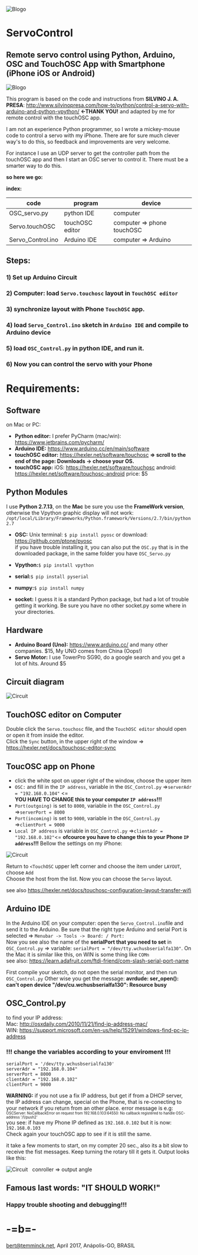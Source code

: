 
![Blogo](image/LOGOs.png)
# ServoControl
## Remote servo control using Python, Arduino, OSC and TouchOSC App with Smartphone (iPhone iOS or Android)
![Blogo](image/header.png)

This program is based on the code and instructions from **SILVINO J. A. PRESA**: <http://www.silvinopresa.com/how-to/python/control-a-servo-with-arduino-and-python-vpython/> **<-THANK YOU!** and adapted by me for remote control with the touchOSC app.  

I am not an experience Python programmer, so I wrote a mickey-mouse code to control a servo with my iPhone.
There are for sure much clever way's to do this, so feedback and improvements are very welcome.

For instance I use an UDP server to get the controller path from the touchOSC app and then I start an OSC server to control it. There must be a smarter way to do this.

**so here we go:**  

**index:**

| code  | program |device|
| ------------- | ------------- |------------- |
| OSC_servo.py  | python IDE  |computer  |
| Servo.touchOSC  | touchOSC editor  |computer => phone touchOSC |
| Servo_Control.ino  | Arduino IDE  |computer => Arduino |

## Steps:

### 1) Set up Arduino Circuit
### 2) Computer: load ```Servo.touchosc``` layout in ```TouchOSC editor```
### 3) synchronize layout with Phone ```TouchOSC``` app.
### 4) load ```Servo_Control.ino``` sketch in ```Arduino IDE``` and compile to Arduino device
### 5)  load ```OSC_Control.py``` in python IDE, and run it.
### 6) Now you can control the servo with your Phone

# Requirements:
## Software
on Mac or PC:  

* **Python editor:** I prefer PyCharm (mac/win): <https://www.jetbrains.com/pycharm/> 
* **Arduino IDE:** <https://www.arduino.cc/en/main/software>
* **touchOSC editor:** <https://hexler.net/software/touchosc> **=> scroll to the end of the page: Downloads -> choose your OS.**  
*  **touchOSC app:** iOS: <https://hexler.net/software/touchosc> android: <https://hexler.net/software/touchosc-android>  price: $5

## Python Modules
I use  **Python 2.7.13**, on the **Mac** be sure you use the **FrameWork version**, otherwise the Vpython graphic display will not work: ```/opt/local/Library/Frameworks/Python.framework/Versions/2.7/bin/python2.7```

* **OSC:** Unix terminal: ```$ pip install pyosc``` or download: <https://github.com/ptone/pyosc>  
if you have trouble installing it, you can also put the ```OSC.py``` that is in the downloaded package, in the same folder you have ```OSC_Servo.py```

* **Vpython:**```$ pip install vpython```
* **serial:**```$ pip install pyserial```
* **numpy:**```$ pip install numpy```
* **socket:** I guess it is a standard Python package, but had a lot of trouble getting it working. Be sure you have no other socket.py some where in your directories.

## Hardware
* **Arduino Board (Uno):** <https://www.arduino.cc/> and many other companies. $15, My UNO comes from China (Oops!)
* **Servo Motor:** I use TowerPro SG90, do a google search and you get a lot of hits. Around $5

## Circuit diagram
![Circuit](image/circuit.png)



## TouchOSC editor on Computer

Double click the ```Servo.touchosc``` file, and the ```TouchOSC editor``` should open or open it from inside the editor.  
 Click the ```Sync``` button, in the upper right of the window => <https://hexler.net/docs/touchosc-editor-sync>

## ToucOSC app on Phone
* click the white spot on upper right of the window, choose the upper item  
* ```OSC:``` and fill in the ```IP address```, variable in the ```OSC_Control.py``` =>```serverAdr = "192.168.0.104"``` <=  
**YOU HAVE TO CHANGE this to your computer ```IP address```!!!** 
* ```Port(outgoing)``` is set to ```8000```, variable in the ```OSC_Control.py``` =>```serverPort = 8000```
* ```Port(incoming)``` is set to ```9000```, variable in the ```OSC_Control.py``` =>```clientPort = 9000```
* ```Local IP address``` is variable in  ```OSC_Control.py``` =>```clientAdr = "192.168.0.102"```<= **ofcource you have to change this to your Phone  ```IP address```!!!** 
Bellow the settings on my iPhone:

![Circuit](image/touchNet.png)  

Return to ```<TouchOSC``` upper left corner and choose the item under ```LAYOUT```, choose ```Add```   
Choose the host from the list. 
Now you can choose the ```Servo``` layout.  

see also <https://hexler.net/docs/touchosc-configuration-layout-transfer-wifi>

## Arduino IDE
In the Arduino IDE on your computer: open the ```Servo_Control.ino```file and send it to the Arduino. Be sure that the right type Arduino and serial Port is selected => ```Menubar -> Tools -> Board: / Port:```  
Now you see also the name of the **serialPort that you need to set** in ```OSC_Control.py``` => variable: ```serialPort = "/dev/tty.wchusbserialfa130"```. On the Mac it is similar like this, on WIN is some thing like ```COMn```  
see also: <https://learn.adafruit.com/ftdi-friend/com-slash-serial-port-name>

First compile your sketch, do not open the serial monitor, and then run ```OSC_Control.py``` Other wise you get the message: 
**avrdude: ser_open(): can't open device "/dev/cu.wchusbserialfa130": Resource busy**


## OSC_Control.py
 
to find your IP address:  
Mac: <http://osxdaily.com/2010/11/21/find-ip-address-mac/>   
WIN: <https://support.microsoft.com/en-us/help/15291/windows-find-pc-ip-address>  
### !!! change the variables according to your enviroment  !!! ###

 
```
serialPort = '/dev/tty.wchusbserialfa130'
serverAdr = "192.168.0.104"
serverPort = 8000
clientAdr = "192.168.0.102"
clientPort = 9000
```

**WARNING:** if you not use a fix IP address, but get if from a DHCP server, the IP address can change, special on the Phone, that is re-conecting to your network if you return from an other place.
error message is e.g:  
<sup><small>OSCServer: NoCallbackError on request from 192.168.0.103:64550: No callback registered to handle OSC-address '/1/push2'</small></sup>  
you see: if have my Phone IP defined as ```192.168.0.102``` but it is now: ```192.168.0.103```   
Check again your touchOSC app to see if it is still the same.
  
it take a few moments to start, on my compter 20 sec., also its a bit slow to receive the fist messages. Keep turning the rotary till it gets it. Output looks like this:

![Circuit](image/python_con.png)  
conroller => output angle

## Famous last words: "IT SHOULD WORK!" 
### Happy trouble shooting and debugging!!! 
# -=b=-
 bert@temminck.net, April 2017, Anápolis-GO, BRASIL
